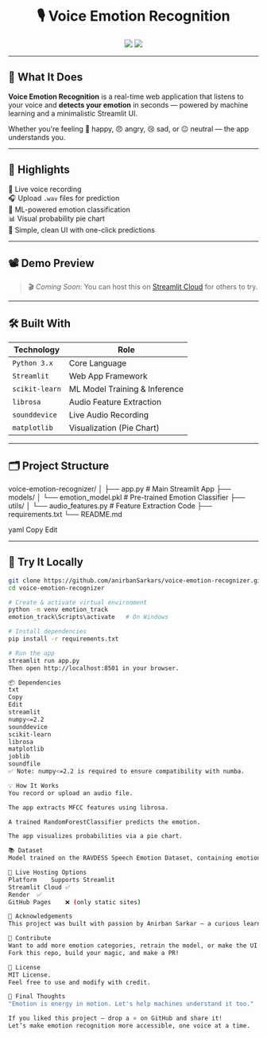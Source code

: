 <h1 align="center">🎙️ Voice Emotion Recognition</h1>
<p align="center">
  <img src="https://img.shields.io/badge/Streamlit-Deployed-brightgreen?style=flat-square&logo=streamlit" />
<!--   <img src="https://img.shields.io/github/languages/top/anirbanSarkars/voice-emotion-recognizer?style=flat-square" /> -->
  <img src="https://img.shields.io/badge/Made%20with-%E2%9D%A4%EF%B8%8F%20by%20Anirban-blueviolet?style=flat-square" />
</p>

---

## 🧠 What It Does

**Voice Emotion Recognition** is a real-time web application that listens to your voice and **detects your emotion** in seconds — powered by machine learning and a minimalistic Streamlit UI.

Whether you're feeling 🎉 happy, 😠 angry, 😢 sad, or 😐 neutral — the app understands you.

---

## 🌟 Highlights

🚀 Live voice recording  
🎧 Upload `.wav` files for prediction  
🤖 ML-powered emotion classification  
📊 Visual probability pie chart  
🎨 Simple, clean UI with one-click predictions

---

## 📽 Demo Preview

> 🎬 _Coming Soon_: You can host this on [Streamlit Cloud](https://streamlit.io/cloud) for others to try.

---

## 🛠 Built With

| Technology       | Role                            |
|------------------|----------------------------------|
| `Python 3.x`     | Core Language                   |
| `Streamlit`      | Web App Framework               |
| `scikit-learn`   | ML Model Training & Inference   |
| `librosa`        | Audio Feature Extraction        |
| `sounddevice`    | Live Audio Recording            |
| `matplotlib`     | Visualization (Pie Chart)       |

---

## 🗂 Project Structure

voice-emotion-recognizer/
│
├── app.py # Main Streamlit App
├── models/
│ └── emotion_model.pkl # Pre-trained Emotion Classifier
├── utils/
│ └── audio_features.py # Feature Extraction Code
├── requirements.txt
└── README.md

yaml
Copy
Edit

---

## 🧪 Try It Locally

```bash
git clone https://github.com/anirbanSarkars/voice-emotion-recognizer.git
cd voice-emotion-recognizer

# Create & activate virtual environment
python -m venv emotion_track
emotion_track\Scripts\activate   # On Windows

# Install dependencies
pip install -r requirements.txt

# Run the app
streamlit run app.py
Then open http://localhost:8501 in your browser.

📦 Dependencies
txt
Copy
Edit
streamlit
numpy<=2.2
sounddevice
scikit-learn
librosa
matplotlib
joblib
soundfile
✅ Note: numpy<=2.2 is required to ensure compatibility with numba.

💡 How It Works
You record or upload an audio file.

The app extracts MFCC features using librosa.

A trained RandomForestClassifier predicts the emotion.

The app visualizes probabilities via a pie chart.

📚 Dataset
Model trained on the RAVDESS Speech Emotion Dataset, containing emotional speech recordings across multiple speakers.

🔗 Live Hosting Options
Platform	Supports Streamlit
Streamlit Cloud	✅
Render	✅
GitHub Pages	❌ (only static sites)

🙌 Acknowledgements
This project was built with passion by Anirban Sarkar — a curious learner, coder, and innovator dedicated to building intelligent systems that understand human behavior.

🤝 Contribute
Want to add more emotion categories, retrain the model, or make the UI even cooler?
Fork this repo, build your magic, and make a PR!

📜 License
MIT License.
Feel free to use and modify with credit.

🚀 Final Thoughts
"Emotion is energy in motion. Let's help machines understand it too."

If you liked this project — drop a ⭐ on GitHub and share it!
Let’s make emotion recognition more accessible, one voice at a time.
